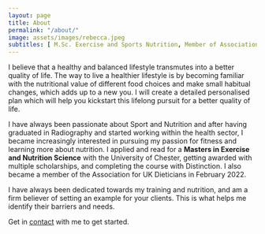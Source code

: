 ```yaml
---
layout: page
title: About
permalink: "/about/"
image: assets/images/rebecca.jpeg
subtitles: [ M.Sc. Exercise and Sports Nutrition, Member of Association for UK Dieticians ]
---
```



I believe that a healthy and balanced lifestyle transmutes into a better quality of life. The way to live a healthier lifestyle is by becoming familiar with the nutritional value of different food choices and make small habitual changes, which adds up to a new you. I will create a detailed personalised plan which will help you kickstart this lifelong pursuit for a better quality of life.

I have always been passionate about Sport and Nutrition and after having graduated in Radiography and started working within the health sector, I became increasingly interested in pursuing my passion for fitness and learning more about nutrition. I applied and read for a **Masters in Exercise and Nutrition Science** with the University of Chester, getting awarded with multiple scholarships, and completing the course with Distinction. I also became a member of the Association for UK Dieticians in February 2022.

I have always been dedicated towards my training and nutrition, and am a firm believer of setting an example for your clients. This is what helps me identify their barriers and needs.

Get in [contact](/contact) with me to get started.
